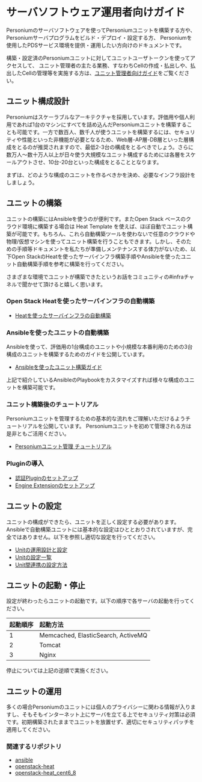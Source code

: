 # サーバソフトウェア運用者向けガイド

Personiumのサーバソフトウェアを使ってPersoniumユニットを構築する方や、Personiumサーバプログラムをビルド・デプロイ・設定する方、
Personiumを使用したPDSサービス環境を提供・運用したい方向けのドキュメントです。

構築・設定済のPersoniumユニットに対してユニットユーザトークンを使ってアクセスして、 ユニット管理者の主たる業務、すなわちCellの作成・払出しや、払出したCellの管理等を実施する方は、[ユニット管理者向けガイド](../unit-administrator/)をご覧ください。

## ユニット構成設計

Personiumはスケーラブルなアーキテクチャを採用しています。評価用や個人利用であれば1台のマシンにすべてを詰め込んだPersoniumユニットを構築することも可能です。一方で数百人、数千人が使うユニットを構築するには、セキュリティや性能といった非機能が必要となるため、Web層-AP層-DB層といった層構成をとるのが推奨されますので、最低2-3台の構成をとるべきでしょう。さらに数万人～数十万人以上が日々使う大規模なユニット構成するためには各層をスケールアウトさせ、10台-20台といった構成をとることとなります。

まずは、どのような構成のユニットを作るべきかを決め、必要なインフラ設計をしましょう。

## ユニットの構築

ユニットの構築にはAnsibleを使うのが便利です。またOpen Stack ベースのクラウド環境に構築する場合は Heat Template を使えば、ほぼ自動でユニット構築が可能です。もちろん、これら自動構築ツールを使わないで任意のクラウドや物理/仮想マシンを使ってユニット構築を行うこともできます。しかし、そのための手順等ドキュメントを私たちが準備しメンテナンスする体力がないため、以下Open StackのHeatを使ったサーバインフラ構築手順やAnsibleを使ったユニット自動構築手順を参考に構築を行ってください。

さまざまな環境でユニットが構築できたというお話をコミュニティの#infraチャネルで聞かせて頂けると嬉しく思います。

### Open Stack Heatを使ったサーバインフラの自動構築

* [Heatを使ったサーバインフラの自動構築](https://github.com/personium/openstack-heat)

### Ansibleを使ったユニットの自動構築

Ansibleを使って、評価用の1台構成のユニットや小規模な本番利用のための3台構成のユニットを構築するためのガイドを公開しています。

* [Ansibleを使ったユニット構築ガイド](./setup.md)

上記で紹介しているAnsibleのPlaybookをカスタマイズすれば様々な構成のユニットを構築可能です。

### ユニット構築後のチュートリアル

Personiumユニットを管理するための基本的な流れをご理解いただけるようチュートリアルを公開しています。
Personiumユニットを初めて管理される方は是非ともご活用ください。

* [Personiumユニット管理 チュートリアル](./tutorial.md)

### Pluginの導入

* [認証Pluginのセットアップ](./setup_authentication_plugins.md)
* [Engine Extensionのセットアップ](./setup_engine_extensions.md)

## ユニットの設定

ユニットの構成ができたら、ユニットを正しく設定する必要があります。
Ansibleで自動構築ユニットには基本的な設定はひととおりされていますが、完全ではありません。以下を参照し適切な設定を行ってください。

* [Unitの運用設計と設定](./unit_operation_design.md)
* [Unitの設定一覧](./unit_config_list.md)
* [Unit間連携の設定方法](./unit_coordination.md)

## ユニットの起動・停止

設定が終わったらユニットの起動です。以下の順序で各サーバの起動を行ってください。

|起動順序|起動方法|
|:--|:--|
|1|Memcached, ElasticSearch, ActiveMQ|
|2|Tomcat|
|3|Nginx|

停止については上記の逆順で実施ください。


## ユニットの運用

多くの場合Personiumのユニットには個人のプライバシーに関わる情報が入りますし、そもそもインターネット上にサーバを立てる上でセキュリティ対策は必須です。初期構築されたままでユニットを放置せず、適切にセキュリティパッチを適用してください。


### 関連するリポジトリ

* [ansible](https://github.com/personium/ansible)
* [openstack-heat](https://github.com/personium/openstack-heat)
* [openstack-heat_cent6_8](https://github.com/personium/openstack-heat_cent6_8)
